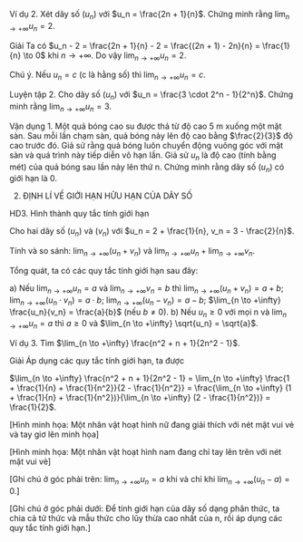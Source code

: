 Ví dụ 2. Xét dãy số $(u_n)$ với $u_n = \frac{2n + 1}{n}$. Chứng minh rằng $\lim_{n \to +\infty} u_n = 2$.

Giải
Ta có $u_n - 2 = \frac{2n + 1}{n} - 2 = \frac{(2n + 1) - 2n}{n} = \frac{1}{n} \to 0$ khi $n \to +\infty$.
Do vậy $\lim_{n \to +\infty} u_n = 2$.

Chú ý. Nếu $u_n = c$ (c là hằng số) thì $\lim_{n \to +\infty} u_n = c$.

Luyện tập 2. Cho dãy số $(u_n)$ với $u_n = \frac{3 \cdot 2^n - 1}{2^n}$. Chứng minh rằng $\lim_{n \to +\infty} u_n = 3$.

Vận dụng 1. Một quả bóng cao su được thả từ độ cao 5 m xuống một mặt sàn. Sau mỗi lần chạm sàn, quả bóng nảy lên độ cao bằng $\frac{2}{3}$ độ cao trước đó. Giả sử rằng quả bóng luôn chuyển động vuông góc với mặt sàn và quá trình này tiếp diễn vô hạn lần. Giả sử $u_n$ là độ cao (tính bằng mét) của quả bóng sau lần nảy lên thứ n. Chứng minh rằng dãy số $(u_n)$ có giới hạn là 0.

2. ĐỊNH LÍ VỀ GIỚI HẠN HỮU HẠN CỦA DÃY SỐ

HD3. Hình thành quy tắc tính giới hạn

Cho hai dãy số $(u_n)$ và $(v_n)$ với $u_n = 2 + \frac{1}{n}, v_n = 3 - \frac{2}{n}$.

Tính và so sánh: $\lim_{n \to +\infty} (u_n + v_n)$ và $\lim_{n \to +\infty} u_n + \lim_{n \to +\infty} v_n$.

Tổng quát, ta có các quy tắc tính giới hạn sau đây:

a) Nếu $\lim_{n \to +\infty} u_n = a$ và $\lim_{n \to +\infty} v_n = b$ thì
   $\lim_{n \to +\infty} (u_n + v_n) = a + b$;
   $\lim_{n \to +\infty} (u_n \cdot v_n) = a \cdot b$;
   $\lim_{n \to +\infty} (u_n - v_n) = a - b$;
   $\lim_{n \to +\infty} \frac{u_n}{v_n} = \frac{a}{b}$ (nếu $b \neq 0$).
b) Nếu $u_n \geq 0$ với mọi n và $\lim_{n \to +\infty} u_n = a$ thì
   $a \geq 0$ và $\lim_{n \to +\infty} \sqrt{u_n} = \sqrt{a}$.

Ví dụ 3. Tìm $\lim_{n \to +\infty} \frac{n^2 + n + 1}{2n^2 - 1}$.

Giải
Áp dụng các quy tắc tính giới hạn, ta được

$\lim_{n \to +\infty} \frac{n^2 + n + 1}{2n^2 - 1} = \lim_{n \to +\infty} \frac{1 + \frac{1}{n} + \frac{1}{n^2}}{2 - \frac{1}{n^2}} = \frac{\lim_{n \to +\infty} (1 + \frac{1}{n} + \frac{1}{n^2})}{\lim_{n \to +\infty} (2 - \frac{1}{n^2})} = \frac{1}{2}$.

[Hình minh họa: Một nhân vật hoạt hình nữ đang giải thích với nét mặt vui vẻ và tay giơ lên minh họa]

[Hình minh họa: Một nhân vật hoạt hình nam đang chỉ tay lên trên với nét mặt vui vẻ]

[Ghi chú ở góc phải trên: $\lim_{n \to +\infty} u_n = a$ khi và chỉ khi $\lim_{n \to +\infty} (u_n - a) = 0$.]

[Ghi chú ở góc phải dưới: Để tính giới hạn của dãy số dạng phân thức, ta chia cả tử thức và mẫu thức cho lũy thừa cao nhất của n, rồi áp dụng các quy tắc tính giới hạn.]